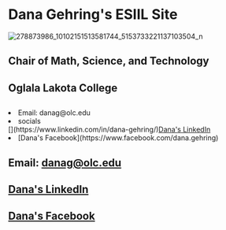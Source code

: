 
## <h1>Dana Gehring's ESIIL Site</h1>

![278873986_10102151513581744_5153733221137103504_n](https://user-images.githubusercontent.com/78752548/227621682-dd7aa54b-4e14-4746-ac09-a13cff9464c6.jpg)

## Chair of Math, Science, and Technology
## Oglala Lakota College

## <ul>
  <li>Email: danag@olc.edu</li>
  <li>socials</li>
    [](https://www.linkedin.com/in/dana-gehring/)<a href="https://www.linkedin.com/in/dana-gehring/">Dana's LinkedIn</a></li>
  <li>[Dana's Facebook](https://www.facebook.com/dana.gehring)<a href="https://www.facebook.com/dana.gehring"></a></li>
  </ul>
  
## Email: danag@olc.edu
## [Dana's LinkedIn](https://www.linkedin.com/in/dana-gehring/)<a href="https://www.linkedin.com/in/dana-gehring/"></a>
## [Dana's Facebook](https://www.facebook.com/dana.gehring)<a href="https://www.facebook.com/dana.gehring"></a>
